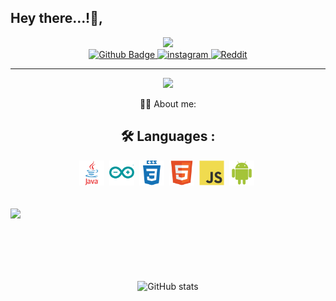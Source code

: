 ## Hey there...!:wave:, 
<div id="header" align="center">
  <img src="https://media.giphy.com/media/p4NLw3I4U0idi/giphy.gif" width="300"/>
</div>
<!-- https://giphy.com/gifs/programmer-p4NLw3I4U0idi/ -->
<div id="badges" align="center">
  <a href="https://github.com/Smeetp1234">
    <img src="https://img.shields.io/badge/GITHUB-white?logo=github&logoColor=black" alt="Github Badge" height='40'/>
  </a>
  <a href="#">
    <img src='https://img.shields.io/badge/INSTAGRAM-white?logo=instagram' alt='instagram' height='40'/>
  </a>
  <a href="#">
    <img src='https://img.shields.io/badge/REDDIT-white?logo=reddit' alt='Reddit' height='40'/>
  </a>

---

<div>
  <img src="https://media.istockphoto.com/vectors/young-programmer-coding-a-new-project-vector-id538665636?k=6&m=538665636&s=612x612&w=0&h=f0vxsgFKr5QO8FelxauUDkaPrXIUGJgrDdjCRTvtJqU="/>
</div>
  
:man_technologist: About me:
  
## :hammer_and_wrench: Languages :
  <img src="https://github.com/devicons/devicon/blob/master/icons/java/java-original-wordmark.svg" title="Java" alt="Java" width="40" height="40"/>&nbsp;
  <img src="https://github.com/devicons/devicon/blob/master/icons/arduino/arduino-original.svg" title="Arduino" alt="Arduino " width="40" height="40"/>&nbsp;
  <img src="https://github.com/devicons/devicon/blob/master/icons/css3/css3-plain-wordmark.svg"  title="CSS3" alt="CSS" width="40" height="40"/>&nbsp;
  <img src="https://github.com/devicons/devicon/blob/master/icons/html5/html5-original.svg" title="HTML5" alt="HTML" width="40" height="40"/>&nbsp;
  <img src="https://github.com/devicons/devicon/blob/master/icons/javascript/javascript-original.svg" title="JavaScript" alt="JavaScript" width="40" height="40"/>&nbsp;
  <img src="https://github.com/devicons/devicon/blob/master/icons/android/android-original.svg" title="Android" alt="Android" width="40" height="40"/>&nbsp;
<br/><br/></br>
<a href="https://github.com/remcohalman/github-readme-stats">
<img align="left" src="https://github-readme-stats.vercel.app/api/top-langs/?username=Smeetp1234&layout=compact&amp;title_color=fff&amp;icon_color=79ff97&amp;text_color=FFAF02&amp;bg_color=131419"/>
</a><br/><br/></br></br></br></br>

![GitHub stats](https://github-readme-stats.vercel.app/api?username=Smeetp1234&show_icons=true&layout=compact&amp;title_color=fff&amp;icon_color=79ff97&amp;text_color=FFAF02&amp;bg_color=131419)
